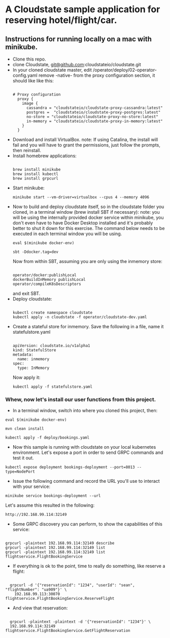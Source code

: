 # A Cloudstate sample application for reserving hotel/flight/car.

## Instructions for running locally on a mac with minikube.

* Clone this repo.
* clone Cloudstate, git@github.com:cloudstateio/cloudstate.git
* In your cloned cloudstate master, edit /operator/deploy/02-operator-config.yaml
  remove -native- from the proxy configuration section, it should like like this:
  <pre><code>
  # Proxy configuration
    proxy {
      image {
        cassandra = "cloudstateio/cloudstate-proxy-cassandra:latest"
        postgres =  "cloudstateio/cloudstate-proxy-postgres:latest"
        no-store = "cloudstateio/cloudstate-proxy-no-store:latest"
        in-memory = "cloudstateio/cloudstate-proxy-in-memory:latest"
      }
    }
  </code></pre>
* Download and install VirtualBox.
  note: If using Catalina, the install will fail and you will have to grant the permissions, just follow the prompts, then reinstall.
* Install homebrew applications:
  <pre><code>
  brew install minikube
  brew install kubectl
  brew install grpcurl
  </code></pre>
* Start minikube:
  <pre><code>minikube start --vm-driver=virtualbox --cpus 4 --memory 4096</code></pre>
* Now to build and deploy cloudstate itself, so in the cloudstate folder you cloned, in a terminal window (brew install SBT if necessary):
  note: you will be using the internally provided docker service within minikube, you don't even have to have Docker Desktop installed and 
  it's probably better to shut it down for this exercise. The command below needs to be executed in each terminal window you will be using.
  <pre><code>eval $(minikube docker-env)</code></pre>
  <pre><code>sbt -Ddocker.tag=dev</code></pre>
  Now from within SBT, assuming you are only using the inmemory store:
  <pre><code>
  operator/docker:publishLocal
  dockerBuildInMemory publishLocal
  operator/compileK8sDescriptors
  </code></pre>
  and exit SBT.
* Deploy cloudstate:
  <pre><code>
  kubectl create namespace cloudstate
  kubectl apply -n cloudstate -f operator/cloudstate-dev.yaml
  </code></pre>
* Create a stateful store for inmemory. Save the following in a file, name it statefulstore.yaml
  <pre><code>
  apiVersion: cloudstate.io/v1alpha1
  kind: StatefulStore
  metadata:
    name: inmemory
  spec:
    type: InMemory
  </code></pre>
  Now apply it:
  <pre><code>kubectl apply -f statefulstore.yaml</code></pre>
### Whew, now let's install our user functions from this project.
* In a terminal window, switch into where you cloned this project, then:
<pre><code>eval $(minikube docker-env)</code></pre>
<pre><code>mvn clean install</code></pre>
<pre><code>kubectl apply -f deploy/bookings.yaml</code></pre>
* Now this sample is running with cloudstate on your local kubernetes environment. Let's expose a port in order to send GRPC commands and test it out.
<pre><code>kubectl expose deployment bookings-deployment --port=8013 --type=NodePort</code></pre>
* Issue the following command and record the URL you'll use to interact with your service:
<pre><code>minikube service bookings-deployment --url</code></pre>
Let's assume this resulted in the following:
<pre><code>http://192.168.99.114:32149</code></pre>
* Some GRPC discovery you can perform, to show the capabilities of this service:
<pre><code>
grpcurl -plaintext 192.168.99.114:32149 describe
grpcurl -plaintext 192.168.99.114:32149 list
grpcurl -plaintext 192.168.99.114:32149 list flightservice.FlightBookingService
</code></pre>
* If everything is ok to the point, time to really do something, like reserve a flight:
<pre><code>
  grpcurl -d '{"reservationId": "1234", "userId": "sean", "flightNumber": "ua909"}' \
    192.168.99.113:30070 flightservice.FlightBookingService.ReserveFlight
</code></pre>
* And view that reservation:
<pre><code>
  grpcurl -plaintext -plaintext -d '{"reservationId": "1234"}' \
  192.168.99.114:32149 flightservice.FlightBookingService.GetFlightReservation